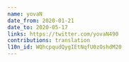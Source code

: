 ```yaml
---
name: yovaN
date_from: 2020-01-21
date_to: 2020-05-17
links: https://twitter.com/yovaN490
contributions: translation
l10n_id: WQhcpqudQygIEtNqfU0zOshdM20
---
```

